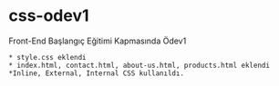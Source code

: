 
# css-odev1
Front-End Başlangıç Eğitimi Kapmasında Ödev1
```
* style.css eklendi
* index.html, contact.html, about-us.html, products.html eklendi
*Inline, External, Internal CSS kullanıldı.
```
